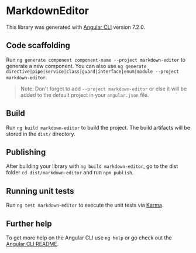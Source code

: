 # MarkdownEditor

This library was generated with [Angular CLI](https://github.com/angular/angular-cli) version 7.2.0.

## Code scaffolding

Run `ng generate component component-name --project markdown-editor` to generate a new component. You can also use `ng generate directive|pipe|service|class|guard|interface|enum|module --project markdown-editor`.
> Note: Don't forget to add `--project markdown-editor` or else it will be added to the default project in your `angular.json` file. 

## Build

Run `ng build markdown-editor` to build the project. The build artifacts will be stored in the `dist/` directory.

## Publishing

After building your library with `ng build markdown-editor`, go to the dist folder `cd dist/markdown-editor` and run `npm publish`.

## Running unit tests

Run `ng test markdown-editor` to execute the unit tests via [Karma](https://karma-runner.github.io).

## Further help

To get more help on the Angular CLI use `ng help` or go check out the [Angular CLI README](https://github.com/angular/angular-cli/blob/master/README.md).
